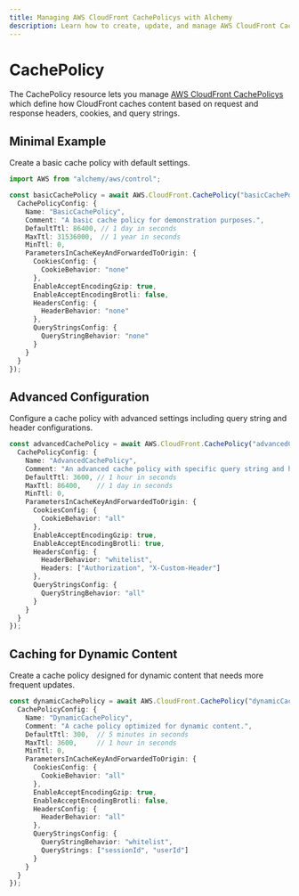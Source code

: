 ```yaml
---
title: Managing AWS CloudFront CachePolicys with Alchemy
description: Learn how to create, update, and manage AWS CloudFront CachePolicys using Alchemy Cloud Control.
---
```


# CachePolicy

The CachePolicy resource lets you manage [AWS CloudFront CachePolicys](https://docs.aws.amazon.com/cloudfront/latest/userguide/) which define how CloudFront caches content based on request and response headers, cookies, and query strings.

## Minimal Example

Create a basic cache policy with default settings.

```ts
import AWS from "alchemy/aws/control";

const basicCachePolicy = await AWS.CloudFront.CachePolicy("basicCachePolicy", {
  CachePolicyConfig: {
    Name: "BasicCachePolicy",
    Comment: "A basic cache policy for demonstration purposes.",
    DefaultTtl: 86400, // 1 day in seconds
    MaxTtl: 31536000,  // 1 year in seconds
    MinTtl: 0,
    ParametersInCacheKeyAndForwardedToOrigin: {
      CookiesConfig: {
        CookieBehavior: "none"
      },
      EnableAcceptEncodingGzip: true,
      EnableAcceptEncodingBrotli: false,
      HeadersConfig: {
        HeaderBehavior: "none"
      },
      QueryStringsConfig: {
        QueryStringBehavior: "none"
      }
    }
  }
});
```

## Advanced Configuration

Configure a cache policy with advanced settings including query string and header configurations.

```ts
const advancedCachePolicy = await AWS.CloudFront.CachePolicy("advancedCachePolicy", {
  CachePolicyConfig: {
    Name: "AdvancedCachePolicy",
    Comment: "An advanced cache policy with specific query string and header settings.",
    DefaultTtl: 3600, // 1 hour in seconds
    MaxTtl: 86400,    // 1 day in seconds
    MinTtl: 0,
    ParametersInCacheKeyAndForwardedToOrigin: {
      CookiesConfig: {
        CookieBehavior: "all"
      },
      EnableAcceptEncodingGzip: true,
      EnableAcceptEncodingBrotli: true,
      HeadersConfig: {
        HeaderBehavior: "whitelist",
        Headers: ["Authorization", "X-Custom-Header"]
      },
      QueryStringsConfig: {
        QueryStringBehavior: "all"
      }
    }
  }
});
```

## Caching for Dynamic Content

Create a cache policy designed for dynamic content that needs more frequent updates.

```ts
const dynamicCachePolicy = await AWS.CloudFront.CachePolicy("dynamicCachePolicy", {
  CachePolicyConfig: {
    Name: "DynamicCachePolicy",
    Comment: "A cache policy optimized for dynamic content.",
    DefaultTtl: 300,  // 5 minutes in seconds
    MaxTtl: 3600,     // 1 hour in seconds
    MinTtl: 0,
    ParametersInCacheKeyAndForwardedToOrigin: {
      CookiesConfig: {
        CookieBehavior: "all"
      },
      EnableAcceptEncodingGzip: true,
      EnableAcceptEncodingBrotli: false,
      HeadersConfig: {
        HeaderBehavior: "all"
      },
      QueryStringsConfig: {
        QueryStringBehavior: "whitelist",
        QueryStrings: ["sessionId", "userId"]
      }
    }
  }
});
```